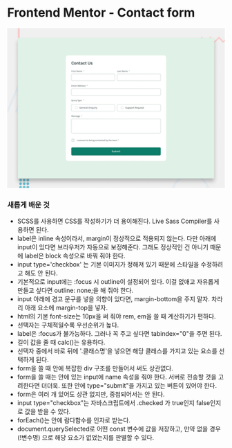 # Frontend Mentor - Contact form

![Design preview for the Contact form coding challenge](./design/desktop-preview.jpg)

### 새롭게 배운 것
- SCSS를 사용하면 CSS를 작성하기가 더 용이해진다. Live Sass Compiler를 사용하면 된다.
- label은 inline 속성이라서, margin이 정상적으로 적용되지 않는다. 다만 아래에 input이 있다면 브라우저가 자동으로 보정해준다. 그래도 정상적인 건 아니기 때문에 label은 block 속성으로 바꿔 줘야 한다.
- input type='checkbox' 는 기본 이미지가 정해져 있기 때문에 스타일을 수정하려고 해도 안 된다.
- 기본적으로 input에는 :focus 시 outline이 설정되어 있다. 이걸 없애고 자유롭게 만들고 싶다면 outline: none;을 해 줘야 한다.
- input 아래에 경고 문구를 넣을 의향이 있다면, margin-bottom을 주지 말자. 차라리 아래 요소에 margin-top을 넣자.
- html의 기본 font-size는 10px을 써 줘야 rem, em을 쓸 때 계산하기가 편하다.
- 선택자는 구체적일수록 우선순위가 높다.
- label은 :focus가 불가능하다. 그러나 꼭 주고 싶다면 tabindex="0"을 주면 된다.
- 길이 값을 줄 때 calc()는 유용하다.
- 선택자 중에서 바로 뒤에 '.클래스명'을 넣으면 해당 클래스를 가지고 있는 요소를 선택하게 된다.
- form을 쓸 때 안에 복잡한 div 구조를 만들어서 써도 상관없다.
- form을 쓸 때는 안에 있는 input에 name 속성을 줘야 한다. 서버로 전송할 것을 고려한다면 더더욱. 또한 안에 type="submit"을 가지고 있는 버튼이 있어야 한다.
- form은 여러 개 있어도 상관 없지만, 중첩되어서는 안 된다.
- input type="checkbox"는 자바스크립트에서 .checked 가 true인지 false인지로 값을 받을 수 있다.
- forEach()는 안에 람다함수를 인자로 받는다.
- document.querySelected로 어떤 const 변수에 값을 저장하고, 만약 없을 경우 (!변수명) 으로 해당 요소가 없었는지를 판별할 수 있다.